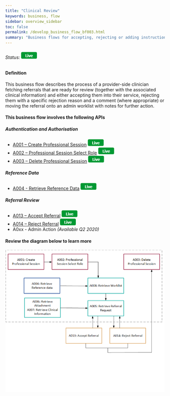 ```yaml
---
title: "Clinical Review"
keywords: business, flow
sidebar: overview_sidebar
toc: false
permalink: /develop_business_flow_bf003.html
summary: "Business flows for accepting, rejecting or adding instructions for further action"
---
```


###### Status: ![Live](images/icons/api_live.png)

#### Definition

This business flow describes the process of a provider-side clinician fetching referrals that are ready for review (together with the associated clinical information) and either accepting them into their service, rejecting them with a specific rejection reason and a comment (where appropriate) or moving the referral onto an admin worklist with notes for further action.


#### This business flow involves the following APIs

##### Authentication and Authorisation
* [A001 – Create Professional Session](explore_endpoint_a001.html) ![Live](images/icons/api_live.png)
* [A002 – Professional Session Select Role](explore_endpoint_a002.html) ![Live](images/icons/api_live.png)
* [A003 – Delete Professional Session](explore_endpoint_a003.html) ![Live](images/icons/api_live.png)

##### Reference Data
* [A004 - Retrieve Reference Data](explore_endpoint_a004.html) ![Live](images/icons/api_live.png)

##### Referral Review
* [A013 – Accept Referral](explore_endpoint_a013.html) ![Live](images/icons/api_live.png)
* [A014 – Reject Referral](explore_endpoint_a014.html) ![Live](images/icons/api_live.png)
* A0xx - Admin Action *(Available Q2 2020)*

#### Review the diagram below to learn more

![Clinical Review](images/develop/BF003-ClinicalTriage.png)
